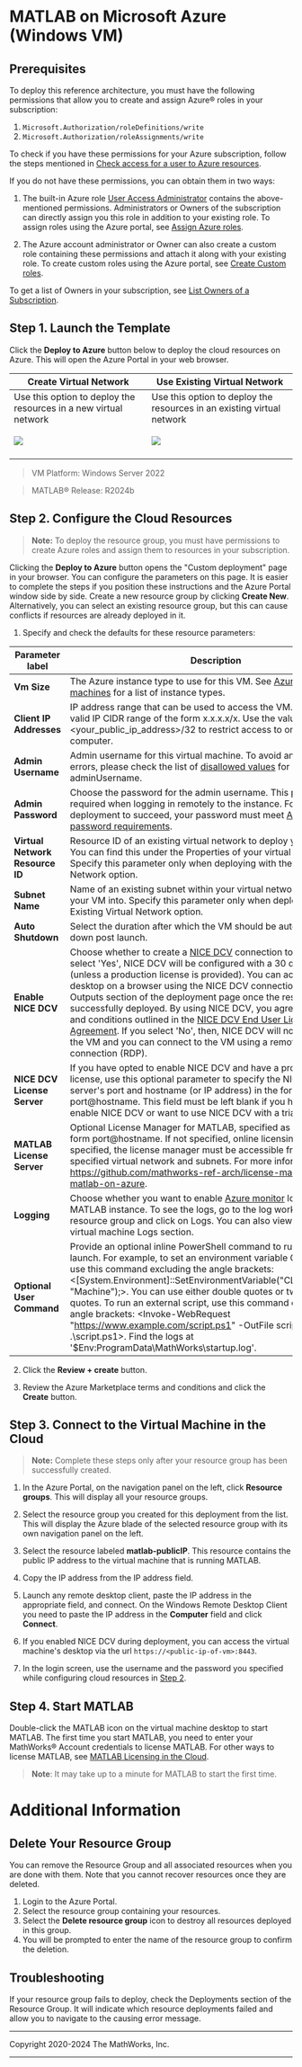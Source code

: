 # MATLAB on Microsoft Azure (Windows VM)


## Prerequisites

To deploy this reference architecture, you must have the following permissions that allow you to create and assign Azure&reg; roles in your subscription:

1. `Microsoft.Authorization/roleDefinitions/write`
2. `Microsoft.Authorization/roleAssignments/write`

To check if you have these permissions for your Azure subscription, follow the steps mentioned in [Check access for a user to Azure resources](https://learn.microsoft.com/en-us/azure/role-based-access-control/check-access).

If you do not have these permissions, you can obtain them in two ways:

1. The built-in Azure role [User Access Administrator](https://learn.microsoft.com/en-us/azure/role-based-access-control/built-in-roles#user-access-administrator) contains the above-mentioned permissions. Administrators or Owners of the subscription can directly assign you this role in addition to your existing role. To assign roles using the Azure portal, see [Assign Azure roles](https://learn.microsoft.com/en-us/azure/role-based-access-control/role-assignments-portal).

2. The Azure account administrator or Owner can also create a custom role containing these permissions and attach it along with your existing role. To create custom roles using the Azure portal, see [Create Custom roles](https://learn.microsoft.com/en-us/azure/role-based-access-control/custom-roles-portal).

To get a list of Owners in your subscription, see [List Owners of a Subscription](https://learn.microsoft.com/en-us/azure/role-based-access-control/role-assignments-list-portal#list-owners-of-a-subscription).

## Step 1. Launch the Template

Click the **Deploy to Azure** button below to deploy the cloud resources on Azure. This will open the Azure Portal in your web browser.

| Create Virtual Network | Use Existing Virtual Network |
| --- | --- |
| Use this option to deploy the resources in a new virtual network<br><br><a href="https://portal.azure.com/#create/Microsoft.Template/uri/https%3A%2F%2Fraw.githubusercontent.com%2Fmathworks-ref-arch%2Fmatlab-on-azure-win%2Fmaster%2Freleases%2FR2024b%2Fazuredeploy-R2024b.json" target="_blank"><img src="https://aka.ms/deploytoazurebutton"/></a></br></br> | Use this option to deploy the resources in an existing virtual network <br><br><a href="https://portal.azure.com/#create/Microsoft.Template/uri/https%3A%2F%2Fraw.githubusercontent.com%2Fmathworks-ref-arch%2Fmatlab-on-azure-win%2Fmaster%2Freleases%2FR2024b%2Fazuredeploy-existing-vnet-R2024b.json" target="_blank"><img src="https://aka.ms/deploytoazurebutton"/></a></br></br> |

> VM Platform: Windows Server 2022

> MATLAB&reg; Release: R2024b

## Step 2. Configure the Cloud Resources

> **Note:** To deploy the resource group, you must have permissions to create Azure roles and assign them to resources in your subscription.

Clicking the **Deploy to Azure** button opens the "Custom deployment" page in your browser. You can configure the parameters on this page. It is easier to complete the steps if you position these instructions and the Azure Portal window side by side. Create a new resource group by clicking **Create New**. Alternatively, you can select an existing resource group, but this can cause conflicts if resources are already deployed in it.

1. Specify and check the defaults for these resource parameters:

| Parameter label | Description |
| --------------- | ----------- |
| **Vm Size** | The Azure instance type to use for this VM. See [Azure virtual machines](https://docs.microsoft.com/en-us/azure/virtual-machines/sizes) for a list of instance types. |
| **Client IP Addresses** | IP address range that can be used to access the VM. This must be a valid IP CIDR range of the form x.x.x.x/x. Use the value &lt;your_public_ip_address&gt;/32 to restrict access to only your computer. |
| **Admin Username** | Admin username for this virtual machine. To avoid any deployment errors, please check the list of [disallowed values](https://docs.microsoft.com/en-us/rest/api/compute/virtual-machines/create-or-update?tabs=HTTP#osprofile) for adminUsername. |
| **Admin Password** | Choose the password for the admin username. This password is required when logging in remotely to the instance. For the deployment to succeed, your password must meet [Azure's password requirements](https://docs.microsoft.com/en-us/azure/virtual-machines/windows/faq#what-are-the-password-requirements-when-creating-a-vm-). |
| **Virtual Network Resource ID** | Resource ID of an existing virtual network to deploy your VM into. You can find this under the Properties of your virtual network. Specify this parameter only when deploying with the Existing Virtual Network option. |
| **Subnet Name** | Name of an existing subnet within your virtual network to deploy your VM into. Specify this parameter only when deploying with the Existing Virtual Network option. |
| **Auto Shutdown** | Select the duration after which the VM should be automatically shut down post launch. |
| **Enable NICE DCV** | Choose whether to create a [NICE DCV](https://aws.amazon.com/hpc/dcv/) connection to this VM. If you select 'Yes', NICE DCV will be configured with a 30 days trial license (unless a production license is provided). You can access the desktop on a browser using the NICE DCV connection URL in the Outputs section of the deployment page once the resource group is successfully deployed. By using NICE DCV, you agree to the terms and conditions outlined in the [NICE DCV End User License Agreement](https://www.nice-dcv.com/eula.html). If you select 'No', then, NICE DCV will not be installed in the VM and you can connect to the VM using a remote desktop connection (RDP). |
| **NICE DCV License Server** | If you have opted to enable NICE DCV and have a production license, use this optional parameter to specify the NICE DCV license server's port and hostname (or IP address) in the form of port@hostname. This field must be left blank if you have opted not to enable NICE DCV or want to use NICE DCV with a trial license. |
| **MATLAB License Server** | Optional License Manager for MATLAB, specified as a string in the form port@hostname. If not specified, online licensing is used. If specified, the license manager must be accessible from the specified virtual network and subnets. For more information, see https://github.com/mathworks-ref-arch/license-manager-for-matlab-on-azure. |
| **Logging** | Choose whether you want to enable [Azure monitor](https://docs.microsoft.com/en-us/azure/azure-monitor/agents/data-sources-custom-logs) logging for the MATLAB instance. To see the logs, go to the log workspace in your resource group and click on Logs. You can also view the logs in your virtual machine Logs section. |
| **Optional User Command** | Provide an optional inline PowerShell command to run on machine launch. For example, to set an environment variable CLOUD=AZURE, use this command excluding the angle brackets: &lt;[System.Environment]::SetEnvironmentVariable("CLOUD","AZURE", "Machine");&gt;. You can use either double quotes or two single quotes. To run an external script, use this command excluding the angle brackets: &lt;Invoke-WebRequest "https://www.example.com/script.ps1" -OutFile script.ps1; .\script.ps1&gt;. Find the logs at '$Env:ProgramData\MathWorks\startup.log'. |


2. Click the **Review + create** button.

3. Review the Azure Marketplace terms and conditions and click the **Create** button.

## Step 3. Connect to the Virtual Machine in the Cloud

>   **Note:** Complete these steps only after your resource group has been successfully created.

1.  In the Azure Portal, on the navigation panel on the left, click **Resource
    groups**. This will display all your resource groups.

2.  Select the resource group you created for this deployment from the list. This
    will display the Azure blade of the selected resource group with its own
    navigation panel on the left.

3.  Select the resource labeled **matlab-publicIP**. This resource
    contains the public IP address to the virtual machine that is running MATLAB.

4.  Copy the IP address from the IP address field.

5.  Launch any remote desktop client, paste the IP address in the appropriate field, and connect. On the Windows Remote Desktop Client you need to paste the IP address in the **Computer** field and click **Connect**.

6.  If you enabled NICE DCV during deployment, you can access the virtual machine's desktop via the url `https://<public-ip-of-vm>:8443`.

7. In the login screen, use the username and the password you specified while configuring cloud resources in [Step 2](#step-2-configure-cloud-resources).

## Step 4. Start MATLAB

Double-click the MATLAB icon on the virtual machine desktop to start MATLAB. The first time you start MATLAB, you need to enter your MathWorks&reg; Account credentials to license MATLAB. For other ways to license MATLAB, see [MATLAB Licensing in the Cloud](https://www.mathworks.com/help/install/license/licensing-for-mathworks-products-running-on-the-cloud.html). 

>**Note**: It may take up to a minute for MATLAB to start the first time.

# Additional Information

## Delete Your Resource Group
You can remove the Resource Group and all associated resources when you are done with them. Note that you cannot recover resources once they are deleted.

1.  Login to the Azure Portal.
2.  Select the resource group containing your resources.
3.  Select the **Delete resource group** icon to destroy all resources deployed
    in this group.
4.  You will be prompted to enter the name of the resource group to confirm the
    deletion.

## Troubleshooting
If your resource group fails to deploy, check the Deployments section of the Resource Group. It will indicate which resource deployments failed and allow you to navigate to the causing error message.

----

Copyright 2020-2024 The MathWorks, Inc.

----